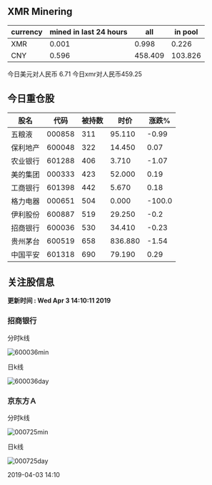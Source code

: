 ## XMR Minering

|currency|mined in last 24 hours|all|in pool|
|---|---|---|---|
|XMR|0.001|0.998|0.226|
|CNY|0.596|458.409|103.826|

今日美元对人民币 6.71	今日xmr对人民币459.25


## 今日重仓股 

|股名|代码|被持数|时价|涨跌%|
|---|---|---|---|---|
|五粮液|000858|311|95.110|-0.99|
|保利地产|600048|322|14.450|0.07|
|农业银行|601288|406|3.710|-1.07|
|美的集团|000333|423|52.000|0.19|
|工商银行|601398|442|5.670|0.18|
|格力电器|000651|504|0.000|-100.0|
|伊利股份|600887|519|29.250|-0.2|
|招商银行|600036|530|34.410|-0.23|
|贵州茅台|600519|658|836.880|-1.54|
|中国平安|601318|690|79.190|0.29|

## 关注股信息
**更新时间 : Wed Apr  3 14:10:11 2019**
### 招商银行 
分时k线

![600036min](http://image.sinajs.cn/newchart/min/n/sh600036.gif)

日k线

![600036day](http://image.sinajs.cn/newchart/daily/n/sh600036.gif)

### 京东方Ａ 
分时k线

![000725min](http://image.sinajs.cn/newchart/min/n/sz000725.gif)

日k线

![000725day](http://image.sinajs.cn/newchart/daily/n/sz000725.gif)

2019-04-03 14:10